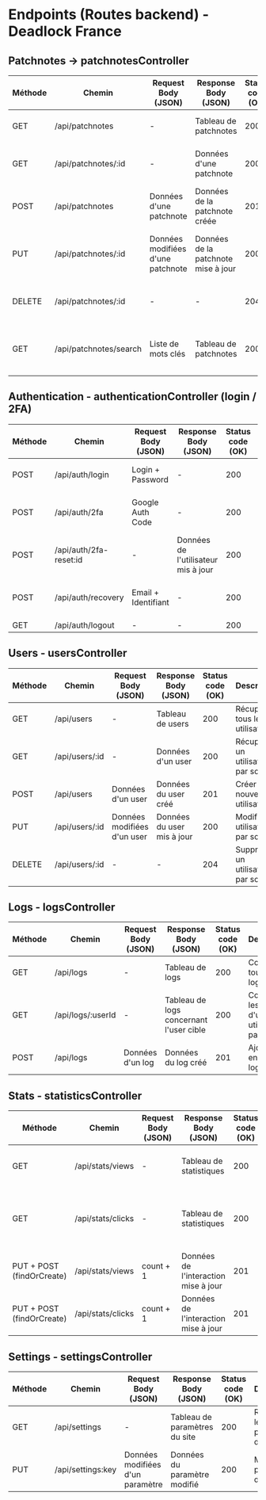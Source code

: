 # Endpoints (Routes backend) - Deadlock France

## Patchnotes -> patchnotesController

| Méthode | Chemin               | Request Body (JSON)       | Response Body (JSON)        | Status code (OK) | Description                            |
| ------- | -------------------- | ------------------------- | --------------------------- | ---------------- | -------------------------------------- |
| GET     | /api/patchnotes      | -                         | Tableau de patchnotes       | 200              | Récupérer toutes les patchnotes        |
| GET     | /api/patchnotes/:id  | -                         | Données d'une patchnote     | 200              | Récupérer une patchnote par son id     |
| POST    | /api/patchnotes      | Données d'une patchnote   | Données de la patchnote créée | 201            | Créer une nouvelle patchnote           |
| PUT     | /api/patchnotes/:id  | Données modifiées d'une patchnote | Données de la patchnote mise à jour | 200  | Modifier une patchnote existante par son id |
| DELETE  | /api/patchnotes/:id  | -                         | -                           | 204              | Supprimer une patchnote par son id     |
| GET     | /api/patchnotes/search | Liste de mots clés       | Tableau de patchnotes       | 200              | Rechercher une patchnote par mots-clés |

## Authentication - authenticationController (login / 2FA)

| Méthode | Chemin                 | Request Body (JSON)           | Response Body (JSON)        | Status code (OK) | Description                                  |
| ------- | ---------------------- | ----------------------------- | --------------------------- | ---------------- | -------------------------------------------- |
| POST    | /api/auth/login        | Login + Password              | -                           | 200              | Premier facteur d'authentification (Login/Password) |
| POST    | /api/auth/2fa          | Google Auth Code              | -                           | 200              | Second facteur d'authentification (2FA: Google Auth) |
| POST    | /api/auth/2fa-reset:id | -                             | Données de l'utilisateur mis à jour | 200          | Réinitialiser un accès administrateur 2FA   |
| POST    | /api/auth/recovery     | Email + Identifiant           | -                           | 200              | Envoyer une demande de réinitialisation du mot de passe |
| GET     | /api/auth/logout       | -                             | -                           | 200              | Déconnexion                                 |

## Users - usersController

| Méthode | Chemin            | Request Body (JSON)       | Response Body (JSON)        | Status code (OK) | Description                            |
| ------- | ----------------- | ------------------------- | --------------------------- | ---------------- | -------------------------------------- |
| GET     | /api/users        | -                         | Tableau de users            | 200              | Récupérer tous les utilisateurs        |
| GET     | /api/users/:id    | -                         | Données d'un user           | 200              | Récupérer un utilisateur par son id    |
| POST    | /api/users        | Données d'un user         | Données du user créé         | 201              | Créer un nouvel utilisateur            |
| PUT     | /api/users/:id    | Données modifiées d'un user | Données du user mis à jour  | 200              | Modifier un utilisateur par son id     |
| DELETE  | /api/users/:id    | -                         | -                           | 204              | Supprimer un utilisateur par son id    |

## Logs - logsController 

| Méthode | Chemin           | Request Body (JSON)       | Response Body (JSON)        | Status code (OK) | Description                            |
| ------- | ---------------- | ------------------------- | --------------------------- | ---------------- | -------------------------------------- |
| GET     | /api/logs        | -                         | Tableau de logs             | 200              | Consulter tous les logs                |
| GET     | /api/logs/:userId | -                        | Tableau de logs concernant l'user cible | 200         | Consulter les logs d'un utilisateur par son id |
| POST    | /api/logs        | Données d'un log          | Données du log créé          | 201              | Ajouter une entrée aux logs            |

## Stats - statisticsController

| Méthode | Chemin           | Request Body (JSON)       | Response Body (JSON)        | Status code (OK) | Description                            |
| ------- | ---------------- | ------------------------- | --------------------------- | ---------------- | -------------------------------------- |
| GET     | /api/stats/views | -                         | Tableau de statistiques     | 200              | Récupérer les vues des différentes pages du site |
| GET     | /api/stats/clicks | -                        | Tableau de statistiques     | 200              | Récupérer les interactions avec les différents boutons/icônes du site |
| PUT + POST (findOrCreate) | /api/stats/views | count + 1 | Données de l'interaction mise à jour | 201 | Incrémenter le compteur de vues |
| PUT + POST (findOrCreate) | /api/stats/clicks | count + 1 | Données de l'interaction mise à jour | 201 | Incrémenter le compteur de clics |

## Settings - settingsController

| Méthode | Chemin           | Request Body (JSON)       | Response Body (JSON)        | Status code (OK) | Description                            |
| ------- | ---------------- | ------------------------- | --------------------------- | ---------------- | -------------------------------------- |
| GET     | /api/settings    | -                         | Tableau de paramètres du site | 200            | Récupérer les paramètres du site       |
| PUT     | /api/settings:key | Données modifiées d'un paramètre | Données du paramètre modifié | 200          | Modifier les paramètres du site        |
